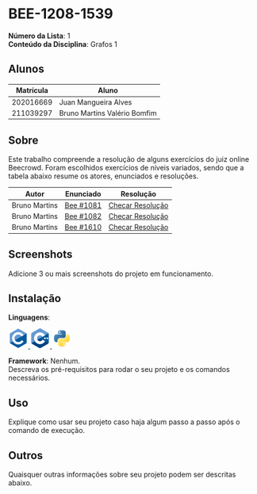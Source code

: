 # BEE-1208-1539

**Número da Lista**: 1<br>
**Conteúdo da Disciplina**: Grafos 1<br>

## Alunos
|Matrícula | Aluno |
| -- | -- |
| 202016669 |  Juan Mangueira Alves |
| 211039297 |  Bruno Martins Valério Bomfim  |

## Sobre 
Este trabalho compreende a resolução de alguns exercícios do juiz online Beecrowd. Foram escolhidos exercícios de níveis variados, sendo que a tabela abaixo resume os atores, enunciados e resoluções.

| Autor | Enunciado | Resolução |
| -- | -- | -- |
| Bruno Martins | [Bee #1081](https://www.beecrowd.com.br/judge/pt/problems/view/1081) | [Checar Resolução](bee1081.py)
| Bruno Martins | [Bee #1082](https://www.beecrowd.com.br/judge/pt/problems/view/1082) | [Checar Resolução](bee1081.py)
| Bruno Martins | [Bee #1610](https://www.beecrowd.com.br/judge/pt/problems/view/1083) | [Checar Resolução](bee1081.py)

## Screenshots
Adicione 3 ou mais screenshots do projeto em funcionamento.

## Instalação 
**Linguagens**:

<p align="left"> <a href="https://www.cprogramming.com/" target="_blank" rel="noreferrer"> <img src="https://raw.githubusercontent.com/devicons/devicon/master/icons/c/c-original.svg" alt="c" width="40" height="40"/> </a> <a href="https://www.w3schools.com/cpp/" target="_blank" rel="noreferrer"> <img src="https://raw.githubusercontent.com/devicons/devicon/master/icons/cplusplus/cplusplus-original.svg" alt="cplusplus" width="40" height="40"/> </a> <a href="https://www.python.org" target="_blank" rel="noreferrer"> <img src="https://raw.githubusercontent.com/devicons/devicon/master/icons/python/python-original.svg" alt="python" width="40" height="40"/> </a> </p>

**Framework**: Nenhum.<br>
Descreva os pré-requisitos para rodar o seu projeto e os comandos necessários.

## Uso 
Explique como usar seu projeto caso haja algum passo a passo após o comando de execução.

## Outros 
Quaisquer outras informações sobre seu projeto podem ser descritas abaixo.